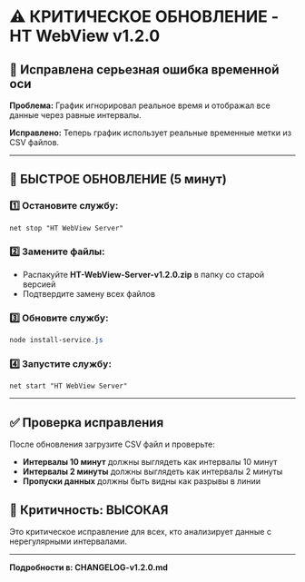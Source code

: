 # ⚠️ КРИТИЧЕСКОЕ ОБНОВЛЕНИЕ - HT WebView v1.2.0

## 🚨 Исправлена серьезная ошибка временной оси

**Проблема:** График игнорировал реальное время и отображал все данные через равные интервалы.

**Исправлено:** Теперь график использует реальные временные метки из CSV файлов.

---

## 🔄 БЫСТРОЕ ОБНОВЛЕНИЕ (5 минут)

### 1️⃣ Остановите службу:
```batch
net stop "HT WebView Server"
```

### 2️⃣ Замените файлы:
- Распакуйте **HT-WebView-Server-v1.2.0.zip** в папку со старой версией
- Подтвердите замену всех файлов

### 3️⃣ Обновите службу:
```powershell
node install-service.js
```

### 4️⃣ Запустите службу:
```batch
net start "HT WebView Server"
```

---

## ✅ Проверка исправления

После обновления загрузите CSV файл и проверьте:

- **Интервалы 10 минут** должны выглядеть как интервалы 10 минут
- **Интервалы 2 минуты** должны выглядеть как интервалы 2 минуты  
- **Пропуски данных** должны быть видны как разрывы в линии

## 🎯 Критичность: ВЫСОКАЯ

Это критическое исправление для всех, кто анализирует данные с нерегулярными интервалами.

---

**Подробности в: CHANGELOG-v1.2.0.md**
